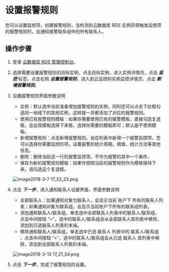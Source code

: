 # 设置报警规则
您可以设置监控项，创建报警规则，当检测到云数据库 RDS 实例异常触发监控项的报警规则时，会通知报警联系组中的所有联系人。

## 操作步骤
1. 登录 [云数据库 RDS 管理控制台](https://rds-console.jdcloud.com/database)。
2. 选择需要设置报警规则的目标实例，点击目标实例，进入实例详情页，点击 ***监控*** 标签，点击右侧 ***设置报警规则***，进入到云监控的实例监控详情页，点击 ***新增报警规则***。
3. 设置报警规则界面参数说明
    * 实例：默认选中当前准备增加报警规则的实例，同时还可以点击下拉框勾选同一地域下的其他实例，这样就一并都添加了对应的报警规则。
    * 使用已有报警规则模板：如果你需要使用已有的报警模板，直接勾选复选框，会出现模板选择下来框，选择你需要的模板即可；默认是不使用模板。
    * 新增报警规则：点击新增报警规则，会在列表中新增一个报警监控项，您可以选择你需要监控的项，设置报警的统计周期，阈值，统计方法等其他信息。
    * 删除：删除当前这一行的报警监控项，不作为报警的其中一个条件。
    * 保存为新的报警规则模板：如果你想把当前的报警规则作为模板保持下来，请勾选这个复选框。

    ![image2018-3-7 17_33_23.png](https://img1.jcloudcs.com/cms/015e596a-98cf-42ae-9848-69ca7a02867b20180313173221.png)

4. 点击 ***下一步***，进入通知联系人设置界面，界面参数说明
    * 全部联系人：如果通知对象为联系人，会显示当前 账户下 所有的联系人列表；如果通知对象为联系组，会显示当前账户下所有的联系组列表。
    * 添加通知联系人/联系组，单击选中全部联系人列表中的联系人/联系组，点击中间按钮 “>”，选中的联系人/联系组会从全部联系人库列表中移除，添加到已选联系人列表的末端。
    * 移除通知联系人/联系组，单击选中已选 联系人 列表中的 联系人/联系组 ，点击中间按钮 “<”，选中的联系人/联系组会从已选 联系人 库列表中移除，添加到全部联系人列表的末端。
    
    ![image2018-3-13 17_21_54.png](https://img1.jcloudcs.com/cms/3226df61-19a3-4909-88d1-22e47f5876ea20180313173251.png)

5. 点击 ***下一步***，完成了报警规则的设置。
